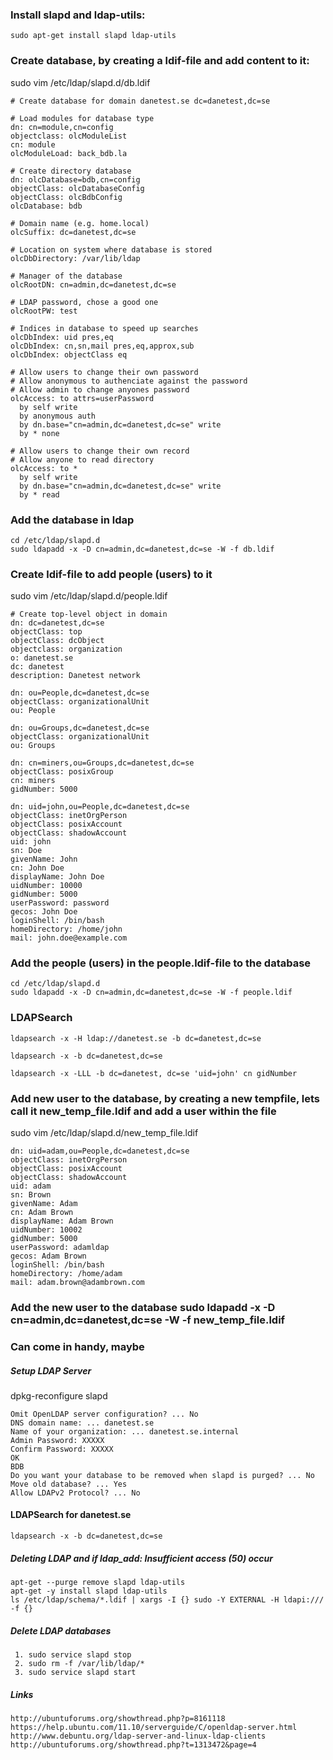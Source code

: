 ### Install slapd and ldap-utils:
	sudo apt-get install slapd ldap-utils

### Create database, by creating a ldif-file and add content to it: 
sudo vim /etc/ldap/slapd.d/db.ldif

	# Create database for domain danetest.se dc=danetest,dc=se
	
	# Load modules for database type
	dn: cn=module,cn=config
	objectclass: olcModuleList
	cn: module
	olcModuleLoad: back_bdb.la

	# Create directory database
	dn: olcDatabase=bdb,cn=config
	objectClass: olcDatabaseConfig
	objectClass: olcBdbConfig
	olcDatabase: bdb
	
	# Domain name (e.g. home.local)
	olcSuffix: dc=danetest,dc=se
	
	# Location on system where database is stored
	olcDbDirectory: /var/lib/ldap
	
	# Manager of the database
	olcRootDN: cn=admin,dc=danetest,dc=se
	
	# LDAP password, chose a good one
	olcRootPW: test                                                           
	
	# Indices in database to speed up searches
	olcDbIndex: uid pres,eq
	olcDbIndex: cn,sn,mail pres,eq,approx,sub
	olcDbIndex: objectClass eq
	
	# Allow users to change their own password
	# Allow anonymous to authenciate against the password
	# Allow admin to change anyones password
	olcAccess: to attrs=userPassword
	  by self write
	  by anonymous auth
	  by dn.base="cn=admin,dc=danetest,dc=se" write
	  by * none
	
	# Allow users to change their own record
	# Allow anyone to read directory
	olcAccess: to *
	  by self write
	  by dn.base="cn=admin,dc=danetest,dc=se" write
	  by * read

### Add the database in ldap

	cd /etc/ldap/slapd.d
	sudo ldapadd -x -D cn=admin,dc=danetest,dc=se -W -f db.ldif

### Create ldif-file to add people (users) to it
sudo vim /etc/ldap/slapd.d/people.ldif 

	# Create top-level object in domain
	dn: dc=danetest,dc=se
	objectClass: top
	objectClass: dcObject
	objectclass: organization
	o: danetest.se
	dc: danetest
	description: Danetest network 

	dn: ou=People,dc=danetest,dc=se
	objectClass: organizationalUnit
	ou: People

	dn: ou=Groups,dc=danetest,dc=se
	objectClass: organizationalUnit
	ou: Groups

	dn: cn=miners,ou=Groups,dc=danetest,dc=se
	objectClass: posixGroup
	cn: miners
	gidNumber: 5000

	dn: uid=john,ou=People,dc=danetest,dc=se
	objectClass: inetOrgPerson
	objectClass: posixAccount
	objectClass: shadowAccount
	uid: john
	sn: Doe
	givenName: John
	cn: John Doe
	displayName: John Doe
	uidNumber: 10000
	gidNumber: 5000
	userPassword: password
	gecos: John Doe
	loginShell: /bin/bash
	homeDirectory: /home/john
	mail: john.doe@example.com


### Add the people (users) in the people.ldif-file to the database

	cd /etc/ldap/slapd.d
	sudo ldapadd -x -D cn=admin,dc=danetest,dc=se -W -f people.ldif

### LDAPSearch

	ldapsearch -x -H ldap://danetest.se -b dc=danetest,dc=se

	ldapsearch -x -b dc=danetest,dc=se

	ldapsearch -x -LLL -b dc=danetest, dc=se 'uid=john' cn gidNumber


### Add new user to the database, by creating a new tempfile, lets call it new_temp_file.ldif and add a user within the file
sudo vim /etc/ldap/slapd.d/new_temp_file.ldif 
	
	dn: uid=adam,ou=People,dc=danetest,dc=se
	objectClass: inetOrgPerson
	objectClass: posixAccount
	objectClass: shadowAccount
	uid: adam
	sn: Brown
	givenName: Adam
	cn: Adam Brown
	displayName: Adam Brown
	uidNumber: 10002
	gidNumber: 5000
	userPassword: adamldap
	gecos: Adam Brown
	loginShell: /bin/bash
	homeDirectory: /home/adam
	mail: adam.brown@adambrown.com

### Add the new user to the database sudo ldapadd -x -D cn=admin,dc=danetest,dc=se -W -f new_temp_file.ldif 


### Can come in handy, maybe 

##### Setup LDAP Server
dpkg-reconfigure slapd

	Omit OpenLDAP server configuration? ... No
	DNS domain name: ... danetest.se
	Name of your organization: ... danetest.se.internal
	Admin Password: XXXXX
	Confirm Password: XXXXX
	OK
	BDB
	Do you want your database to be removed when slapd is purged? ... No
	Move old database? ... Yes
	Allow LDAPv2 Protocol? ... No

#### LDAPSearch for danetest.se
	ldapsearch -x -b dc=danetest,dc=se

##### Deleting LDAP and if ldap_add: Insufficient access (50) occur

	apt-get --purge remove slapd ldap-utils
	apt-get -y install slapd ldap-utils
	ls /etc/ldap/schema/*.ldif | xargs -I {} sudo -Y EXTERNAL -H ldapi:/// -f {}

##### Delete LDAP databases

	 1. sudo service slapd stop
	 2. sudo rm -f /var/lib/ldap/*
	 3. sudo service slapd start


##### Links
	http://ubuntuforums.org/showthread.php?p=8161118
	https://help.ubuntu.com/11.10/serverguide/C/openldap-server.html
	http://www.debuntu.org/ldap-server-and-linux-ldap-clients
	http://ubuntuforums.org/showthread.php?t=1313472&page=4
